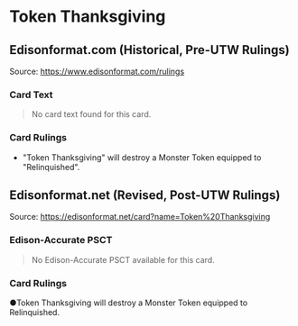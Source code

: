 # Token Thanksgiving

## Edisonformat.com (Historical, Pre-UTW Rulings)

Source: https://www.edisonformat.com/rulings

### Card Text

> No card text found for this card.

### Card Rulings

*   "Token Thanksgiving" will destroy a Monster Token equipped to "Relinquished".

## Edisonformat.net (Revised, Post-UTW Rulings)

Source: https://edisonformat.net/card?name=Token%20Thanksgiving

### Edison-Accurate PSCT

> No Edison-Accurate PSCT available for this card.

### Card Rulings

●Token Thanksgiving will destroy a Monster Token equipped to Relinquished.
            